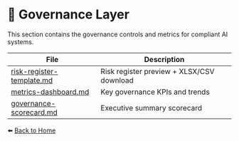 # 🧱 Governance Layer

This section contains the governance controls and metrics for compliant AI systems.

| File | Description |
|------|--------------|
| [risk-register-template.md](risk-register-template.md) | Risk register preview + XLSX/CSV download |
| [metrics-dashboard.md](metrics-dashboard.md) | Key governance KPIs and trends |
| [governance-scorecard.md](governance-scorecard.md) | Executive summary scorecard |

⬅️ [Back to Home](/ai-governance-framework/)
